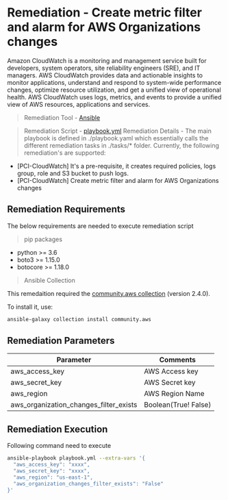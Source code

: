 # Remediation -  Create metric filter and alarm for AWS Organizations changes
Amazon CloudWatch is a monitoring and management service built for developers, system operators, site reliability engineers (SRE), and IT managers. AWS CloudWatch provides data and actionable insights to monitor applications, understand and respond to system-wide performance changes, optimize resource utilization, and get a unified view of operational health. AWS CloudWatch uses logs, metrics, and events to provide a unified view of AWS resources, applications and services.

> Remediation Tool   - [Ansible](https://www.ansible.com/)

> Remediation Script - [playbook.yml](playbook.yml)
> Remediation Details -
> The main playbook is defined in ./playbook.yaml which essentially calls the different remediation tasks in ./tasks/* folder. Currently, the following remediation's are supported:

 * [PCI-CloudWatch] It's a pre-requisite, it creates required policies, logs group, role and S3 bucket to push logs.
 * [PCI-CloudWatch] Create metric filter and alarm for AWS Organizations changes


## Remediation Requirements
The below requirements are needed to execute remediation script

> pip packages
- python >= 3.6
- boto3 >= 1.15.0
- botocore >= 1.18.0

> Ansible Collection

This remedaition required the [community.aws collection](https://galaxy.ansible.com/community/aws) (version 2.4.0).

To install it, use: 
```sh
ansible-galaxy collection install community.aws
```

## Remediation Parameters

| Parameter       | Comments                   |
|-----------------|----------------------------|
| aws_access_key  | AWS Access key             |
| aws_secret_key  | AWS Secret key             |
| aws_region          | AWS Region Name         |
| aws_organization_changes_filter_exists          | Boolean(True! False)            |    



## Remediation Execution
Following command need to execute
```sh
ansible-playbook playbook.yml --extra-vars '{
  "aws_access_key": "xxxx",
  "aws_secret_key": "xxxx",
  "aws_region": "us-east-1",
  "aws_organization_changes_filter_exists": "False"
}'
```